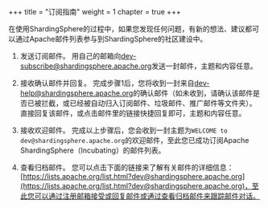 +++
title = "订阅指南"
weight = 1
chapter = true
+++

在使用ShardingSphere的过程中，如果您发现任何问题，有新的想法、建议都可以通过Apache邮件列表参与到ShardingSphere的社区建设中。

1. 发送订阅邮件。
用自己的邮箱向[dev-subscribe@shardingsphere.apache.org](mailto:dev-subscribe@shardingsphere.apache.org)发送一封邮件，主题和内容任意。

1. 接收确认邮件并回复。
完成步骤1后，您将收到一封来自[dev-help@shardingsphere.apache.org](mailto:dev-help@shardingsphere.apache.org)的确认邮件（如未收到，请确认该邮件是否已被拦截，或已经被自动归入订阅邮件、垃圾邮件、推广邮件等文件夹）。直接回复该邮件，或点击邮件里的链接快捷回复即可，主题和内容任意。
 
1. 接收欢迎邮件。
完成以上步骤后，您会收到一封主题为`WELCOME to dev@shardingsphere.apache.org`的欢迎邮件，至此您已成功订阅Apache ShardingSphere（Incubating）的邮件列表。

1. 查看归档邮件。
您可以点击下面的链接来了解有关邮件的详细信息：[https://lists.apache.org/list.html?dev@shardingsphere.apache.org](https://lists.apache.org/list.html?dev@shardingsphere.apache.org)，至此您可以通过注册邮箱接受或回复邮件或通过查看归档邮件来跟踪邮件对话。

